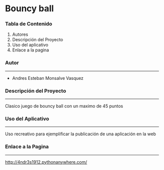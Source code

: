 # Bouncy ball

### Tabla de Contenido
1. Autores
2. Descripción del Proyecto
3. Uso del aplicativo
4. Enlace a la pagina

### Autor
***
- Andres Esteban Monsalve Vasquez

### Descripción del Proyecto
***
Clasico juego de bouncy ball con un maximo de 45 puntos


### Uso del Aplicativo
***
Uso recreativo para ejemplificar la publicación de una aplicación en la web

### Enlace a la Pagina
***
http://4ndr3s1912.pythonanywhere.com/

